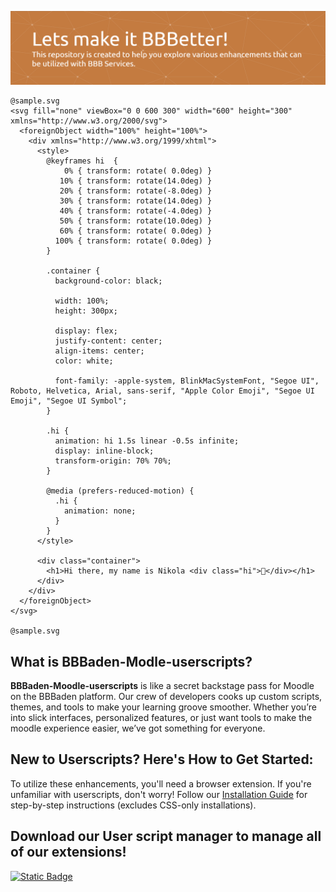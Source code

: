 ![Header](images/header.png)
```
@sample.svg
<svg fill="none" viewBox="0 0 600 300" width="600" height="300" xmlns="http://www.w3.org/2000/svg">
  <foreignObject width="100%" height="100%">
    <div xmlns="http://www.w3.org/1999/xhtml">
      <style>
        @keyframes hi  {
            0% { transform: rotate( 0.0deg) }
           10% { transform: rotate(14.0deg) }
           20% { transform: rotate(-8.0deg) }
           30% { transform: rotate(14.0deg) }
           40% { transform: rotate(-4.0deg) }
           50% { transform: rotate(10.0deg) }
           60% { transform: rotate( 0.0deg) }
          100% { transform: rotate( 0.0deg) }
        }

        .container {
          background-color: black;

          width: 100%;
          height: 300px;

          display: flex;
          justify-content: center;
          align-items: center;
          color: white;

          font-family: -apple-system, BlinkMacSystemFont, "Segoe UI", Roboto, Helvetica, Arial, sans-serif, "Apple Color Emoji", "Segoe UI Emoji", "Segoe UI Symbol";
        }

        .hi {
          animation: hi 1.5s linear -0.5s infinite;
          display: inline-block;
          transform-origin: 70% 70%;
        }

        @media (prefers-reduced-motion) {
          .hi {
            animation: none;
          }
        }
      </style>

      <div class="container">
        <h1>Hi there, my name is Nikola <div class="hi">👋</div></h1>
      </div>
    </div>
  </foreignObject>
</svg>

@sample.svg
```
## What is BBBaden-Modle-userscripts?
**BBBaden-Moodle-userscripts** is like a secret backstage pass for Moodle on the BBBaden platform. Our crew of developers cooks up custom scripts, themes, and tools to make your learning groove smoother. Whether you’re into slick interfaces, personalized features, or just want tools to make the moodle experience easier, we’ve got something for everyone.

## New to Userscripts? Here's How to Get Started:

To utilize these enhancements, you'll need a browser extension. If you're unfamiliar with userscripts, don't worry! Follow our [Installation Guide](https://github.com/BBBaden-Moodle-userscripts/userscript-installation-guide/blob/main/README.md) for step-by-step instructions (excludes CSS-only installations).

## Download our User script manager to manage all of our extensions!
[![Static Badge](https://img.shields.io/badge/Install-Script-dark_green?style=for-the-badge&color=dark_green)](https://github.com/BBBaden-Moodle-userscripts/BBBUserScriptManager)
